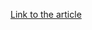 [Link to the article](https://microsoft.com/security/blog/2021/09/02/a-deep-dive-into-the-solarwinds-serv-u-ssh-vulnerability/)
